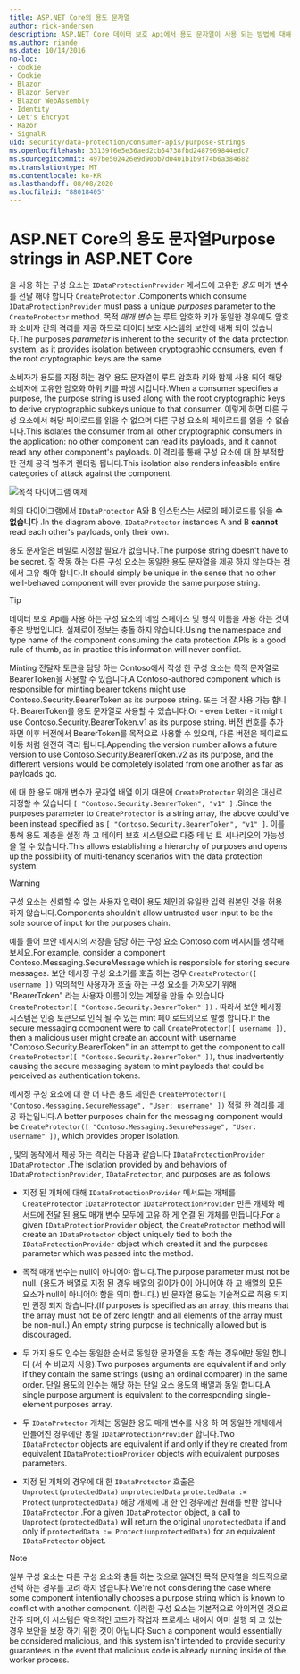 ```yaml
---
title: ASP.NET Core의 용도 문자열
author: rick-anderson
description: ASP.NET Core 데이터 보호 Api에서 용도 문자열이 사용 되는 방법에 대해 알아봅니다.
ms.author: riande
ms.date: 10/14/2016
no-loc:
- cookie
- Cookie
- Blazor
- Blazor Server
- Blazor WebAssembly
- Identity
- Let's Encrypt
- Razor
- SignalR
uid: security/data-protection/consumer-apis/purpose-strings
ms.openlocfilehash: 33139f6e5e36aed2cb54738fbd2487969844edc7
ms.sourcegitcommit: 497be502426e9d90bb7d0401b1b9f74b6a384682
ms.translationtype: MT
ms.contentlocale: ko-KR
ms.lasthandoff: 08/08/2020
ms.locfileid: "88018405"
---
```

# <a name="purpose-strings-in-aspnet-core"></a><span data-ttu-id="a851f-103">ASP.NET Core의 용도 문자열</span><span class="sxs-lookup"><span data-stu-id="a851f-103">Purpose strings in ASP.NET Core</span></span>

<a name="data-protection-consumer-apis-purposes"></a>

<span data-ttu-id="a851f-104">을 사용 하는 구성 요소는 `IDataProtectionProvider` 메서드에 고유한 *용도* 매개 변수를 전달 해야 합니다 `CreateProtector` .</span><span class="sxs-lookup"><span data-stu-id="a851f-104">Components which consume `IDataProtectionProvider` must pass a unique *purposes* parameter to the `CreateProtector` method.</span></span> <span data-ttu-id="a851f-105">목적 *매개 변수* 는 루트 암호화 키가 동일한 경우에도 암호화 소비자 간의 격리를 제공 하므로 데이터 보호 시스템의 보안에 내재 되어 있습니다.</span><span class="sxs-lookup"><span data-stu-id="a851f-105">The purposes *parameter* is inherent to the security of the data protection system, as it provides isolation between cryptographic consumers, even if the root cryptographic keys are the same.</span></span>

<span data-ttu-id="a851f-106">소비자가 용도를 지정 하는 경우 용도 문자열이 루트 암호화 키와 함께 사용 되어 해당 소비자에 고유한 암호화 하위 키를 파생 시킵니다.</span><span class="sxs-lookup"><span data-stu-id="a851f-106">When a consumer specifies a purpose, the purpose string is used along with the root cryptographic keys to derive cryptographic subkeys unique to that consumer.</span></span> <span data-ttu-id="a851f-107">이렇게 하면 다른 구성 요소에서 해당 페이로드를 읽을 수 없으며 다른 구성 요소의 페이로드를 읽을 수 없습니다.</span><span class="sxs-lookup"><span data-stu-id="a851f-107">This isolates the consumer from all other cryptographic consumers in the application: no other component can read its payloads, and it cannot read any other component's payloads.</span></span> <span data-ttu-id="a851f-108">이 격리를 통해 구성 요소에 대 한 부적합 한 전체 공격 범주가 렌더링 됩니다.</span><span class="sxs-lookup"><span data-stu-id="a851f-108">This isolation also renders infeasible entire categories of attack against the component.</span></span>

![목적 다이어그램 예제](purpose-strings/_static/purposes.png)

<span data-ttu-id="a851f-110">위의 다이어그램에서 `IDataProtector` A와 B 인스턴스는 서로의 페이로드를 읽을 **수 없습니다** .</span><span class="sxs-lookup"><span data-stu-id="a851f-110">In the diagram above, `IDataProtector` instances A and B **cannot** read each other's payloads, only their own.</span></span>

<span data-ttu-id="a851f-111">용도 문자열은 비밀로 지정할 필요가 없습니다.</span><span class="sxs-lookup"><span data-stu-id="a851f-111">The purpose string doesn't have to be secret.</span></span> <span data-ttu-id="a851f-112">잘 작동 하는 다른 구성 요소는 동일한 용도 문자열을 제공 하지 않는다는 점에서 고유 해야 합니다.</span><span class="sxs-lookup"><span data-stu-id="a851f-112">It should simply be unique in the sense that no other well-behaved component will ever provide the same purpose string.</span></span>

>[!TIP]
> <span data-ttu-id="a851f-113">데이터 보호 Api를 사용 하는 구성 요소의 네임 스페이스 및 형식 이름을 사용 하는 것이 좋은 방법입니다. 실제로이 정보는 충돌 하지 않습니다.</span><span class="sxs-lookup"><span data-stu-id="a851f-113">Using the namespace and type name of the component consuming the data protection APIs is a good rule of thumb, as in practice this information will never conflict.</span></span>
>
><span data-ttu-id="a851f-114">Minting 전달자 토큰을 담당 하는 Contoso에서 작성 한 구성 요소는 목적 문자열로 BearerToken을 사용할 수 있습니다.</span><span class="sxs-lookup"><span data-stu-id="a851f-114">A Contoso-authored component which is responsible for minting bearer tokens might use Contoso.Security.BearerToken as its purpose string.</span></span> <span data-ttu-id="a851f-115">또는 더 잘 사용 가능 합니다. BearerToken를 용도 문자열로 사용할 수 있습니다.</span><span class="sxs-lookup"><span data-stu-id="a851f-115">Or - even better - it might use Contoso.Security.BearerToken.v1 as its purpose string.</span></span> <span data-ttu-id="a851f-116">버전 번호를 추가 하면 이후 버전에서 BearerToken를 목적으로 사용할 수 있으며, 다른 버전은 페이로드 이동 처럼 완전히 격리 됩니다.</span><span class="sxs-lookup"><span data-stu-id="a851f-116">Appending the version number allows a future version to use Contoso.Security.BearerToken.v2 as its purpose, and the different versions would be completely isolated from one another as far as payloads go.</span></span>

<span data-ttu-id="a851f-117">에 대 한 용도 매개 변수가 문자열 배열 이기 때문에 `CreateProtector` 위의은 대신로 지정할 수 있습니다 `[ "Contoso.Security.BearerToken", "v1" ]` .</span><span class="sxs-lookup"><span data-stu-id="a851f-117">Since the purposes parameter to `CreateProtector` is a string array, the above could've been instead specified as `[ "Contoso.Security.BearerToken", "v1" ]`.</span></span> <span data-ttu-id="a851f-118">이를 통해 용도 계층을 설정 하 고 데이터 보호 시스템으로 다중 테 넌 트 시나리오의 가능성을 열 수 있습니다.</span><span class="sxs-lookup"><span data-stu-id="a851f-118">This allows establishing a hierarchy of purposes and opens up the possibility of multi-tenancy scenarios with the data protection system.</span></span>

<a name="data-protection-contoso-purpose"></a>

>[!WARNING]
> <span data-ttu-id="a851f-119">구성 요소는 신뢰할 수 없는 사용자 입력이 용도 체인의 유일한 입력 원본인 것을 허용 하지 않습니다.</span><span class="sxs-lookup"><span data-stu-id="a851f-119">Components shouldn't allow untrusted user input to be the sole source of input for the purposes chain.</span></span>
>
><span data-ttu-id="a851f-120">예를 들어 보안 메시지의 저장을 담당 하는 구성 요소 Contoso.com 메시지를 생각해 보세요.</span><span class="sxs-lookup"><span data-stu-id="a851f-120">For example, consider a component Contoso.Messaging.SecureMessage which is responsible for storing secure messages.</span></span> <span data-ttu-id="a851f-121">보안 메시징 구성 요소가를 호출 하는 경우 `CreateProtector([ username ])` 악의적인 사용자가 호출 하는 구성 요소를 가져오기 위해 "BearerToken" 라는 사용자 이름이 있는 계정을 만들 수 있습니다 `CreateProtector([ "Contoso.Security.BearerToken" ])` . 따라서 보안 메시징 시스템은 인증 토큰으로 인식 될 수 있는 mint 페이로드의으로 발생 합니다.</span><span class="sxs-lookup"><span data-stu-id="a851f-121">If the secure messaging component were to call `CreateProtector([ username ])`, then a malicious user might create an account with username "Contoso.Security.BearerToken" in an attempt to get the component to call `CreateProtector([ "Contoso.Security.BearerToken" ])`, thus inadvertently causing the secure messaging system to mint payloads that could be perceived as authentication tokens.</span></span>
>
><span data-ttu-id="a851f-122">메시징 구성 요소에 대 한 더 나은 용도 체인은 `CreateProtector([ "Contoso.Messaging.SecureMessage", "User: username" ])` 적절 한 격리를 제공 하는입니다.</span><span class="sxs-lookup"><span data-stu-id="a851f-122">A better purposes chain for the messaging component would be `CreateProtector([ "Contoso.Messaging.SecureMessage", "User: username" ])`, which provides proper isolation.</span></span>

<span data-ttu-id="a851f-123">, 및의 동작에서 제공 하는 격리는 다음과 같습니다 `IDataProtectionProvider` `IDataProtector` .</span><span class="sxs-lookup"><span data-stu-id="a851f-123">The isolation provided by and behaviors of `IDataProtectionProvider`, `IDataProtector`, and purposes are as follows:</span></span>

* <span data-ttu-id="a851f-124">지정 된 개체에 대해 `IDataProtectionProvider` 메서드는 개체를 `CreateProtector` `IDataProtector` `IDataProtectionProvider` 만든 개체와 메서드에 전달 된 용도 매개 변수 모두에 고유 하 게 연결 된 개체를 만듭니다.</span><span class="sxs-lookup"><span data-stu-id="a851f-124">For a given `IDataProtectionProvider` object, the `CreateProtector` method will create an `IDataProtector` object uniquely tied to both the `IDataProtectionProvider` object which created it and the purposes parameter which was passed into the method.</span></span>

* <span data-ttu-id="a851f-125">목적 매개 변수는 null이 아니어야 합니다.</span><span class="sxs-lookup"><span data-stu-id="a851f-125">The purpose parameter must not be null.</span></span> <span data-ttu-id="a851f-126">(용도가 배열로 지정 된 경우 배열의 길이가 0이 아니어야 하 고 배열의 모든 요소가 null이 아니어야 함을 의미 합니다.) 빈 문자열 용도는 기술적으로 허용 되지만 권장 되지 않습니다.</span><span class="sxs-lookup"><span data-stu-id="a851f-126">(If purposes is specified as an array, this means that the array must not be of zero length and all elements of the array must be non-null.) An empty string purpose is technically allowed but is discouraged.</span></span>

* <span data-ttu-id="a851f-127">두 가지 용도 인수는 동일한 순서로 동일한 문자열을 포함 하는 경우에만 동일 합니다 (서 수 비교자 사용).</span><span class="sxs-lookup"><span data-stu-id="a851f-127">Two purposes arguments are equivalent if and only if they contain the same strings (using an ordinal comparer) in the same order.</span></span> <span data-ttu-id="a851f-128">단일 용도의 인수는 해당 하는 단일 요소 용도의 배열과 동일 합니다.</span><span class="sxs-lookup"><span data-stu-id="a851f-128">A single purpose argument is equivalent to the corresponding single-element purposes array.</span></span>

* <span data-ttu-id="a851f-129">두 `IDataProtector` 개체는 동일한 용도 매개 변수를 사용 하 여 동일한 개체에서 만들어진 경우에만 동일 `IDataProtectionProvider` 합니다.</span><span class="sxs-lookup"><span data-stu-id="a851f-129">Two `IDataProtector` objects are equivalent if and only if they're created from equivalent `IDataProtectionProvider` objects with equivalent purposes parameters.</span></span>

* <span data-ttu-id="a851f-130">지정 된 개체의 경우에 대 한 `IDataProtector` 호출은 `Unprotect(protectedData)` `unprotectedData` `protectedData := Protect(unprotectedData)` 해당 개체에 대 한 인 경우에만 원래를 반환 합니다 `IDataProtector` .</span><span class="sxs-lookup"><span data-stu-id="a851f-130">For a given `IDataProtector` object, a call to `Unprotect(protectedData)` will return the original `unprotectedData` if and only if `protectedData := Protect(unprotectedData)` for an equivalent `IDataProtector` object.</span></span>

> [!NOTE]
> <span data-ttu-id="a851f-131">일부 구성 요소는 다른 구성 요소와 충돌 하는 것으로 알려진 목적 문자열을 의도적으로 선택 하는 경우를 고려 하지 않습니다.</span><span class="sxs-lookup"><span data-stu-id="a851f-131">We're not considering the case where some component intentionally chooses a purpose string which is known to conflict with another component.</span></span> <span data-ttu-id="a851f-132">이러한 구성 요소는 기본적으로 악의적인 것으로 간주 되며,이 시스템은 악의적인 코드가 작업자 프로세스 내에서 이미 실행 되 고 있는 경우 보안을 보장 하기 위한 것이 아닙니다.</span><span class="sxs-lookup"><span data-stu-id="a851f-132">Such a component would essentially be considered malicious, and this system isn't intended to provide security guarantees in the event that malicious code is already running inside of the worker process.</span></span>
